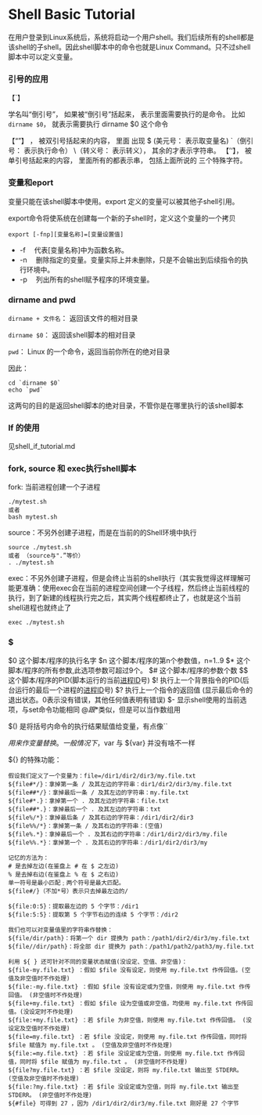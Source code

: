 # Shell Basic Tutorial

在用户登录到Linux系统后，系统将启动一个用户shell。我们后续所有的shell都是该shell的子shell。因此shell脚本中的命令也就是Linux Command。只不过shell脚本中可以定义变量。



### 引号的应用

【`】

 学名叫“倒引号”， 如果被“倒引号”括起来， 表示里面需要执行的是命令。
比如 `dirname $0`， 就表示需要执行  dirname $0 这个命令

【“”】 ， 被双引号括起来的内容， 里面 出现 $ (美元号： 表示取变量名) `（倒引号： 表示执行命令）  \（转义号： 表示转义），  其余的才表示字符串。
【’‘】， 被单引号括起来的内容， 里面所有的都表示串， 包括上面所说的 三个特殊字符。



### 变量和eport

变量只能在该shell脚本中使用。export 定义的变量可以被其他子shell引用。

export命令将使系统在创建每一个新的子shell时，定义这个变量的一个拷贝

```shell
export [-fnp][变量名称]=[变量设置值]
```

- -f 　代表[变量名称]中为函数名称。
- -n 　删除指定的变量。变量实际上并未删除，只是不会输出到后续指令的执行环境中。
- -p 　列出所有的shell赋予程序的环境变量。



### dirname and pwd

`dirname + 文件名`： 返回该文件的相对目录

`dirname $0`： 返回该shell脚本的相对目录

`pwd`： Linux 的一个命令，返回当前你所在的绝对目录



因此： 

```shell
cd `dirname $0`
echo `pwd`
```

这两句的目的是返回shell脚本的绝对目录，不管你是在哪里执行的该shell脚本



### If 的使用

见shell_if_tutorial.md



### fork, source 和 exec执行shell脚本

fork: 当前进程创建一个子进程

```shell
./mytest.sh
或者
bash mytest.sh
```

source：不另外创建子进程，而是在当前的的Shell环境中执行

```shell
source ./mytest.sh
或者 （source与".”等价）
. ./mytest.sh
```

exec：不另外创建子进程，但是会终止当前的shell执行（其实我觉得这样理解可能更准确：使用exec会在当前的进程空间创建一个子线程，然后终止当前线程的执行，到了新建的线程执行完之后，其实两个线程都终止了，也就是这个当前shell进程也就终止了

```shell
exec ./mytest.sh
```



### $

$0 这个脚本/程序的执行名字
$n 这个脚本/程序的第n个参数值，n=1..9
$* 这个脚本/程序的所有参数,此选项参数可超过9个。
$# 这个脚本/程序的参数个数
$$ 这个脚本/程序的PID(脚本运行的当前[进程ID](https://www.baidu.com/s?wd=进程ID&tn=SE_PcZhidaonwhc_ngpagmjz&rsv_dl=gh_pc_zhidao)号)
$! 执行上一个背景指令的PID(后台运行的最后一个进程的[进程ID](https://www.baidu.com/s?wd=进程ID&tn=SE_PcZhidaonwhc_ngpagmjz&rsv_dl=gh_pc_zhidao)号)
$? 执行上一个指令的返回值 (显示最后命令的退出状态。0表示没有错误，其他任何值表明有错误)
$- 显示shell使用的当前选项，与set命令功能相同
$@ 跟$*类似，但是可以当作数组用



$() 是将括号内命令的执行结果赋值给变量，有点像``

${} 用来作变量替换。一般情况下，$var 与 ${var} 并没有啥不一样

${} 的特殊功能：

```shell
假设我们定义了一个变量为：file=/dir1/dir2/dir3/my.file.txt
${file#*/}：拿掉第一条 / 及其左边的字符串：dir1/dir2/dir3/my.file.txt
${file##*/}：拿掉最后一条 / 及其左边的字符串：my.file.txt
${file#*.}：拿掉第一个 . 及其左边的字符串：file.txt
${file##*.}：拿掉最后一个 . 及其左边的字符串：txt
${file%/*}：拿掉最后条 / 及其右边的字符串：/dir1/dir2/dir3
${file%%/*}：拿掉第一条 / 及其右边的字符串：(空值)
${file%.*}：拿掉最后一个 . 及其右边的字符串：/dir1/dir2/dir3/my.file
${file%%.*}：拿掉第一个 . 及其右边的字符串：/dir1/dir2/dir3/my

记忆的方法为：
# 是去掉左边(在鉴盘上 # 在 $ 之左边)
% 是去掉右边(在鉴盘上 % 在 $ 之右边)
单一符号是最小匹配﹔两个符号是最大匹配。
${file#/}（不加*号）表示只去掉最左边的/

${file:0:5}：提取最左边的 5 个字节：/dir1
${file:5:5}：提取第 5 个字节右边的连续 5 个字节：/dir2

我们也可以对变量值里的字符串作替换：
${file/dir/path}：将第一个 dir 提换为 path：/path1/dir2/dir3/my.file.txt
${file//dir/path}：将全部 dir 提换为 path：/path1/path2/path3/my.file.txt

利用 ${ } 还可针对不同的变量状态赋值(没设定、空值、非空值)： 
${file-my.file.txt} ：假如 $file 没有设定，则使用 my.file.txt 作传回值。(空值及非空值时不作处理) 
${file:-my.file.txt} ：假如 $file 没有设定或为空值，则使用 my.file.txt 作传回值。 (非空值时不作处理)
${file+my.file.txt} ：假如 $file 设为空值或非空值，均使用 my.file.txt 作传回值。(没设定时不作处理)
${file:+my.file.txt} ：若 $file 为非空值，则使用 my.file.txt 作传回值。 (没设定及空值时不作处理)
${file=my.file.txt} ：若 $file 没设定，则使用 my.file.txt 作传回值，同时将 $file 赋值为 my.file.txt 。 (空值及非空值时不作处理)
${file:=my.file.txt} ：若 $file 没设定或为空值，则使用 my.file.txt 作传回值，同时将 $file 赋值为 my.file.txt 。 (非空值时不作处理)
${file?my.file.txt} ：若 $file 没设定，则将 my.file.txt 输出至 STDERR。 (空值及非空值时不作处理)
${file:?my.file.txt} ：若 $file 没设定或为空值，则将 my.file.txt 输出至 STDERR。 (非空值时不作处理)
${#file} 可得到 27 ，因为 /dir1/dir2/dir3/my.file.txt 刚好是 27 个字节
```

